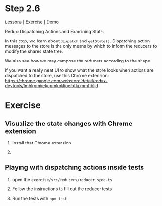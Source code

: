 # Step 2.6

[Lessons](../) | [Exercise](./exercise/) | [Demo](./demo/)

Redux: Dispatching Actions and Examining State.

In this step, we learn about `dispatch` and `getState()`. Dispatching action messages to the store is the only means by which to inform the reducers to modify the shared state tree.

We also see how we may compose the reducers according to the shape.

If you want a really neat UI to show what the store looks when actions are dispatched to the store, use this Chrome extension:
https://chrome.google.com/webstore/detail/redux-devtools/lmhkpmbekcpmknklioeibfkpmmfibljd

# Exercise

## Visualize the state changes with Chrome extension

1. Install that Chrome extension

2.

## Playing with dispatching actions inside tests

1. open the `exercise/src/reducers/reducer.spec.ts`

2. Follow the instructions to fill out the reducer tests

3. Run the tests with `npm test`
